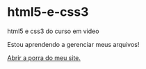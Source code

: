 # html5-e-css3
 html5 e css3 do curso em video

 Estou aprendendo a gerenciar meus arquivos!

 <a href="https://chicobahia.github.io/html5-e-css3/exercícios/ex001/">Abrir a porra do meu site.</a>
